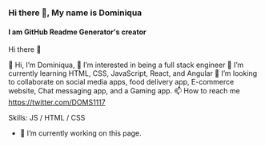 ### Hi there 👋, My name is Dominiqua
#### I am GitHub Readme Generator's creator

Hi there 👋

👋 Hi, I’m Dominiqua,
👀 I’m interested in being a full stack engineer
🌱 I’m currently learning HTML, CSS, JavaScript, React, and Angular
💞️ I’m looking to collaborate on social media apps, food delivery app, E-commerce website, Chat messaging app, and a Gaming app.
📫 How to reach me https://twitter.com/DOMS1117

Skills: JS / HTML / CSS

- 🔭 I’m currently working on this page. 




